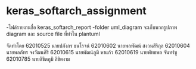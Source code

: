 # keras_softarch_assignment
-ไฟล์รายงานชื่อ keras_softarch_report
-folder uml_diagram จะเก็บพวกรูปภาพ diagram และ source file ที่ทำใน plantuml

จัดทำโดย
62010525 นายปภังกร ธนโรจน์
62010602 นายพลพัฒน์ สงวนสิริกุล
62010604 นายพลภัทร จงวัฒนศิริ
62010615 นายพัฒน์ภูมิ หาแก้ว
62010619 นายพัทธพล จันทร์ชู
62010785 นายลิขิตภูมิ ลิขิตงาม

